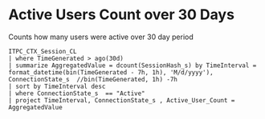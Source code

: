 # Active Users Count over 30 Days
Counts how many users were active over 30 day period

```OQL
ITPC_CTX_Session_CL
| where TimeGenerated > ago(30d)
| summarize AggregatedValue = dcount(SessionHash_s) by TimeInterval = format_datetime(bin(TimeGenerated - 7h, 1h), 'M/d/yyyy'), ConnectionState_s  //bin(TimeGenerated, 1h) -7h
| sort by TimeInterval desc
| where ConnectionState_s  == "Active"
| project TimeInterval, ConnectionState_s , Active_User_Count = AggregatedValue
```
